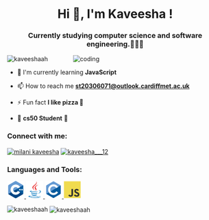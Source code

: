 <h1 align="center">Hi 👋, I'm Kaveesha !</h1>
<h3 align="center">Currently studying computer science and software engineering.👩🏻‍💻</h3>

<img align="right" alt="coding" width="350" src="https://cdnb.artstation.com/p/assets/images/images/028/991/999/original/anna-havrylyukh-.gif?1596125112">

<p align="left"> <img src="https://komarev.com/ghpvc/?username=kaveeshaah&label=Profile%20views&color=0e75b6&style=flat" alt="kaveeshaah" /> </p>
  
- 🌱 I'm currently learning **JavaScript**

- 📫 How to reach me **st20306071@outlook.cardiffmet.ac.uk**

- ⚡ Fun fact **I like pizza 🍕**

- 🐤 **cs50 Student** 🐥 

<h3 align="left">Connect with me:</h3>
<p align="left">
<a href="https://linkedin.com/in/milani kaveesha" target="blank"><img align="center" src="https://raw.githubusercontent.com/rahuldkjain/github-profile-readme-generator/master/src/images/icons/Social/linked-in-alt.svg" alt="milani kaveesha" height="30" width="40" /></a>
<a href="https://instagram.com/kaveesha___12" target="blank"><img align="center" src="https://raw.githubusercontent.com/rahuldkjain/github-profile-readme-generator/master/src/images/icons/Social/instagram.svg" alt="kaveesha___12" height="30" width="40" /></a>
</p>

<h3 align="left">Languages and Tools:</h3>
<p align="left"> 
  <a href="https://www.w3schools.com/cpp/" target="_blank" rel="noreferrer"> 
    <img src="https://raw.githubusercontent.com/devicons/devicon/master/icons/cplusplus/cplusplus-original.svg" alt="cplusplus" width="40" height="40"/> 
  </a> 
  <a href="https://www.w3schools.com/java/" target="_blank" rel="noreferrer">
    <img src="https://raw.githubusercontent.com/devicons/devicon/master/icons/java/java-original.svg" alt="java" width="40" height="40"/>
  </a>
  <a href="https://www.w3schools.com/c/" target="_blank" rel="noreferrer">
    <img src="https://raw.githubusercontent.com/devicons/devicon/master/icons/c/c-original.svg" alt="c" width="40" height="40"/>
  </a>
  <a href="https://developer.mozilla.org/en-US/docs/Web/JavaScript" target="_blank" rel="noreferrer">
    <img src="https://raw.githubusercontent.com/devicons/devicon/master/icons/javascript/javascript-original.svg" alt="javascript" width="40" height="40"/>
  </a>
</p>

<p><img align="left" src="https://github-readme-stats.vercel.app/api/top-langs?username=kaveeshaah&show_icons=true&locale=en&layout=compact" alt="kaveeshaah" /></p>

<p>&nbsp;<img align="center" src="https://github-readme-stats.vercel.app/api?username=kaveeshaah&show_icons=true&locale=en" alt="kaveeshaah" /></p>
